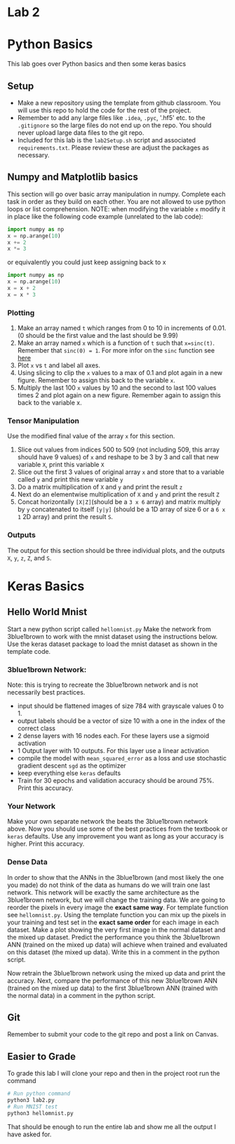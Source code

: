 # Lab 2
# Python Basics 
This lab goes over Python basics and then some keras basics

## Setup
- Make a new repository using the template from github classroom. You will use this repo to hold the code for the rest of the project.
- Remember to add any large files like `.idea`, `.pyc`, '.hf5' etc. to the `.gitignore` so the large files do not end up on the repo. You should never upload large data files to the git repo. 
- Included for this lab is the `lab2Setup.sh` script and associated `requirements.txt`. Please review these are adjust the packages as necessary. 
<!-- - Remember to change any placeholder code like the `yourname` in the `docker-compose.yml` file to your actual name
- The `docker-compose.yml` file volume mounts some directories that may not exist yet on your computer. If docker makes them it will give them root ownership preventing you from writing to it and causing problems. To prevent this make the folders yourself for example by running `mkdir -p /opt/data/.keras`. If you forget to do this and docker makes the files owned by the root you need to take ownership of the directory with `sudo chmod -R 777 /opt/data/.keras` or change the permissions of the directory with `sudo chown -R $USER:$USER /opt/data/.keras`. Remember the location of the directory on the host computer will be different from the directory when it is mounted in the container.   
- Make a new PyCharm project and configure the `dockerfile` and `docker-compose.yml` to run your code using the `lab2` service. -->

## Numpy and Matplotlib basics
This section will go over basic array manipulation in numpy. Complete each task in order as they build on each other. You are not allowed to use python loops or list comprehension.
NOTE: when modifying the variable `x` modify it in place like the following code example (unrelated to the lab code):
```python
import numpy as np
x = np.arange(10)
x += 2
x *= 3
```
or equivalently you could just keep assigning back to x
```python 
import numpy as np
x = np.arange(10)
x = x + 2
x = x * 3
```

### Plotting
1. Make an array named `t` which ranges from 0 to 10 in increments of 0.01. (0 should be the first value and the last should be 9.99)
2. Make an array named `x` which is a function of `t` such that  `x=sinc(t)`. Remember that `sinc(0) = 1`. For more infor on the `sinc` function see [here](https://en.wikipedia.org/wiki/Sinc_function)
3. Plot `x` vs `t` and label all axes. 
4. Using slicing to clip the `x` values to a max of 0.1 and plot again in a new figure. Remember to assign this back to the variable `x`.
5. Multiply the last 100 `x` values by 10 and the second to last 100 values times 2 and plot again on a new figure. Remember again to assign this back to the variable x.
### Tensor Manipulation
Use the modified final value of the array `x` for this section.
1. Slice out values from indices 500 to 509 (not including 509, this array should have 9 values) of `x` and reshape to be 3 by 3 and call that new variable `X`, print this variable `X`
2. Slice out the first 3 values of original array `x` and store that to a variable called `y` and print this new variable `y` 
3. Do a matrix multiplication of `X` and `y` and print the result `z`
4. Next do an elementwise multiplication of `X` and `y` and print the result `Z`
5. Concat horizontally `[X|Z]`(should be a `3 x 6` array) and matrix multiply by `y` concatenated to itself `[y|y]` (should be a 1D array of size 6 or a `6 x 1` 2D array) and print the result `S`.

### Outputs
The output for this section should be three individual plots, and the outputs `X`, `y`, `z`, `Z`, and `S`.

# Keras Basics

## Hello World Mnist
Start a new python script called `hellomnist.py`
Make the network from 3blue1brown to work with the mnist dataset using the instructions below. Use the keras dataset package to load the mnist dataset as shown in the template code.

### 3blue1brown Network:
Note: this is trying to recreate the 3blue1brown network and is not necessarily best practices.
- input should be flattened images of size 784 with grayscale values 0 to 1. 
- output labels should be a vector of size 10 with a one in the index of the correct class
- 2 dense layers with 16 nodes each. For these layers use a sigmoid activation
- 1 Output layer with 10 outputs. For this layer use a linear activation
- compile the model with `mean_squared_error` as a loss and use stochastic gradient descent `sgd` as the optimizer
- keep everything else `keras` defaults
- Train for 30 epochs and validation accuracy should be around 75%. Print this accuracy.

### Your Network
Make your own separate network the beats the 3blue1brown network above. Now you should use some of the best practices from the textbook or `keras` defaults. Use any improvement you want as long as your accuracy is higher. Print this accuracy.

### Dense Data
In order to show that the ANNs in the 3blue1brown (and most likely the one you made) do not think of the data as humans do we will train one last network. 
This network will be exactly the same architecture as the 3blue1brown network, but we will change the training data. We are going to reorder the pixels in every image the **exact same way**. For template function see `hellomnist.py`. Using the template function you can mix up the pixels in your training and test set in the **exact same order** for each image in each dataset. 
Make a plot showing the very first image in the normal dataset and the mixed up dataset. Predict the performance you think the 3blue1brown ANN (trained on the mixed up data) will achieve when trained and evaluated on this dataset (the mixed up data). Write this in a comment in the python script.

Now retrain the 3blue1brown network using the mixed up data and print the accuracy. Next, compare the performance of this new 3blue1brown ANN (trained on the mixed up data) to the first 3blue1brown ANN (trained with the normal data) in a comment in the python script.

## Git
Remember to submit your code to the git repo and post a link on Canvas.

## Easier to Grade
To grade this lab I will clone your repo and then in the project root run the command
```bash
# Run python command
python3 lab2.py
# Run MNIST test
python3 hellomnist.py
```
That should be enough to run the entire lab and show me all the output I have asked for. 